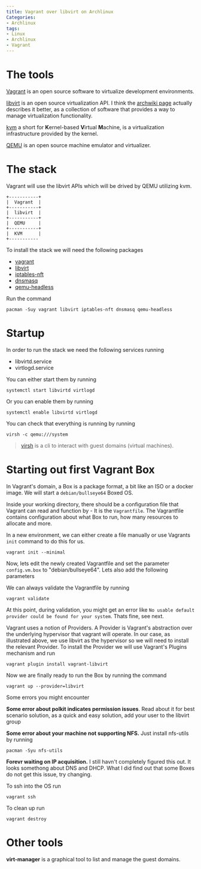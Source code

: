 ```yaml
---
title: Vagrant over libvirt on Archlinux
Categories:
- Archlinux
tags:
- Linux
- Archlinux
- Vagrant
---
```


# The tools

[Vagrant](https://www.vagrantup.com/) is an open source software to virtualize development environments.

[libvirt](https://libvit.org/) is an open source virtualization API. I think the [archwiki page](https://wiki.archlinux.org/title/Libvit) actually describes it better, as a collection of software that provides a way to manage virtualization functionality.

[kvm](https://www.linux-kvm.org/page/Main_Page/) a short for **K**ernel-based **V**irtual **M**achine, is a virtualization infrastructure provided by the kernel.

[QEMU](https://www.qemu.org/) is an open source machine emulator and virtualizer.

# The stack

Vagrant will use the libvirt APIs which will be drived by QEMU utilizing kvm.

```
+-----------+
|  Vagrant  |
+-----------+
|  libvirt  |
+-----------+
|  QEMU     |
+-----------+
|  KVM      |
+-----------
```

To install the stack we will need the following packages  
- [vagrant](https://archlinux.org/packages/?name=vagrant)
- [libvirt](https://archlinux.org/packages/?name=libvirt)
- [iptables-nft](https://archlinux.org/packages/?name=iptables-nft)
- [dnsmasq](https://archlinux.org/packages/?name=dnsmasq)
- [qemu-headless](https://archlinux.org/packages/?name=qemu-headless)

Run the command

    pacman -Suy vagrant libvirt iptables-nft dnsmasq qemu-headless

# Startup

In order to run the stack we need the following services running
- libvirtd.service 
- virtlogd.service

You can either start them by running

    systemctl start libvirtd virtlogd

Or you can enable them by running

    systemctl enable libvirtd virtlogd

You can check that everything is running by running

    virsh -c qemu:///system

> [virsh](https://linux.die.net/man/1/virsh) is a cli to interact with guest domains (virtual machines).

# Starting out first Vagrant Box

In Vagrant's domain, a Box is a package format, a bit like an ISO or a docker image. We will start a ```debian/bullseye64``` Boxed OS.

Inside your working directory, there should be a configuration file that Vagrant can read and function by - It is the ```Vagrantfile```. The Vagrantfile contains configuration about what Box to run, how many resources to allocate and more.

In a new environment, we can either create a file manually or use Vagrants ```init``` command to do this for us. 

    vagrant init --minimal

Now, lets edit the newly created Vagrantfile and set the parameter ```config.vm.box``` to "debian/bullseye64". Lets also add the following parameters  

We can always validate the Vagrantfile by running

    vagrant validate

At this point, during validation, you might get an error like ```No usable default provider could be found for your system```. Thats fine, see next.

Vagrant uses a notion of Providers. A Provider is Vagrant's abstraction over the underlying hypervisor that vagrant will operate. In our case, as illustrated above, we use libvirt as the hypervisor so we will need to install the relevant Provider. To install the Provider we will use Vagrant's Plugins mechanism and run

    vagrant plugin install vagrant-libvirt

Now we are finally ready to run the Box by running the command

    vagrant up --provider=libvirt

Some errors you might encounter

**Some error about polkit indicates permission issues**. Read about it for best scenario solution, as a quick and easy solution, add your user to the libvirt group

**Some error about your machine not supporting NFS.** Just install nfs-utils by running

    pacman -Syu nfs-utils

**Forevr waiting on IP acquisition.** I still havn't completely figured this out. It looks somethong about DNS and DHCP. What I did find out that some Boxes do not get this issue, try changing.

To ssh into the OS run

    vagrant ssh

To clean up run

    vagrant destroy

# Other tools

__virt-manager__ is a graphical tool to list and manage the guest domains.
